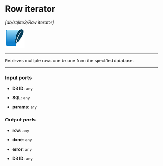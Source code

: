 # Row iterator

_[db/sqlite3/Row iterator]_

![icon](</assets/icons/0b2ba8cf-f316-4bcf-8035-82fa89db2445.png>)

---

Retrieves multiple rows one by one from the specified database.<br>

---

### Input ports

* __DB ID__: ` any `


* __SQL__: ` any `


* __params__: ` any `

### Output ports

* __row__: ` any `


* __done__: ` any `


* __error__: ` any `


* __DB ID__: ` any `

